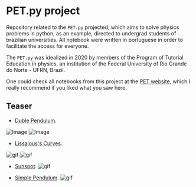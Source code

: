 # **PET.py** project

Repository related to the `PET.py` projected, which aims to solve physics problems in python, as an example, directed to undergrad students of brazilian universities. All notebook were written in portuguese in order to facilitate the access for everyone. 

The `PET.py` was idealized in 2020 by members of the Program of Tutorial Education in physics, an institution of the Federal University of Rio Grande do Norte - UFRN, Brazil. 

One could check all notebooks from this project at the [PET website](https://petfisica.home.blog/pet-py/), which I really recommend if you liked what you saw here.

## Teaser

- [Duble Pendulum](https://github.com/GabrielZuza/PET/blob/master/Duble_Pendulum.ipynb).

![Image](https://github.com/GabrielZuza/PET/blob/master/Plots/Duble/Plot5.gif)
![Image](https://github.com/GabrielZuza/PET/blob/master/Plots/Duble/Plot4.gif)

- [Lissajous's Curves](https://github.com/GabrielZuza/PET/blob/master/Curva_de_lissajous.ipynb).

![gif](https://github.com/GabrielZuza/PET/blob/master/Plots/Lissajous_GIF.gif)
![gif](https://github.com/GabrielZuza/PET/blob/master/Plots/Lissajous.png)


- [Sunspot](https://github.com/GabrielZuza/PET/blob/master/Sunspots.ipynb).
![gif](https://github.com/GabrielZuza/PET/blob/master/Plots/Sunspots.png)

- [Simple Pendulum](https://github.com/GabrielZuza/PET/blob/master/Pendulo_Simples.ipynb).
![gif](https://github.com/GabrielZuza/PET/blob/master/Plots/simple_pend.png)

